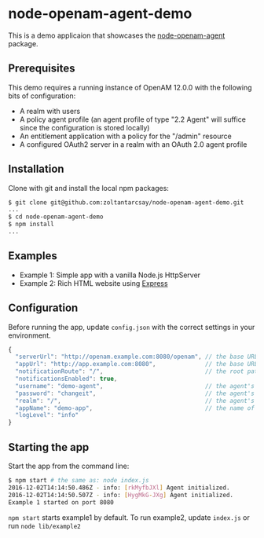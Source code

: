 node-openam-agent-demo
======================

This is a demo applicaion that showcases the [node-openam-agent](https://github.com/zoltantarcsay/node-openam-agent) package.

Prerequisites
-------------
This demo requires a running instance of OpenAM 12.0.0 with the following bits of configuration:
* A realm with users
* A policy agent profile (an agent profile of type "2.2 Agent" will suffice since the configuration is stored locally)
* An entitlement application with a policy for the "/admin" resource
* A configured OAuth2 server in a realm with an OAuth 2.0 agent profile

Installation
------------
Clone with git and install the local npm packages:

```bash
$ git clone git@github.com:zoltantarcsay/node-openam-agent-demo.git
...
$ cd node-openam-agent-demo
$ npm install
...
```

Examples
--------
- Example 1: Simple app with a vanilla Node.js HttpServer
- Example 2: Rich HTML website using [Express](http://expressjs.com/)


Configuration
-------------
Before running the app, update `config.json` with the correct settings in your environment.

```javascript
{
  "serverUrl": "http://openam.example.com:8080/openam", // the base URL of your OpenAM deployment
  "appUrl": "http://app.example.com:8080",              // the base URL of the demo app (needed for notifications)
  "notificationRoute": "/",                             // the root path where the notification middleware is attached
  "notificationsEnabled": true,
  "username": "demo-agent",                             // the agent's user name
  "password": "changeit",                               // the agent's password
  "realm": "/",                                         // the agent's realm
  "appName": "demo-app",                                // the name of the entitlement application used for the PolicyShield
  "logLevel": "info"
}
```

Starting the app
----------------
Start the app from the command line:

```bash
$ npm start # the same as: node index.js
2016-12-02T14:14:50.486Z - info: [rkMyfbJXl] Agent initialized.
2016-12-02T14:14:50.507Z - info: [HygMkG-JXg] Agent initialized.
Example 1 started on port 8080
```

`npm start` starts example1 by default. To run example2, update `index.js` 
or run `node lib/example2`
  